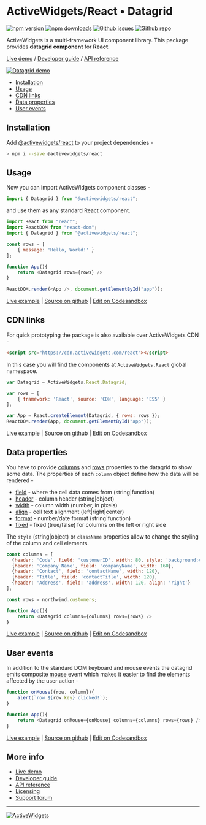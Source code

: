 
### 

# ActiveWidgets/React • Datagrid 

[![npm version](https://img.shields.io/npm/v/@activewidgets/react)](https://www.npmjs.com/package/@activewidgets/react "View this project on npm")
[![npm downloads](https://img.shields.io/npm/dm/@activewidgets/react)](https://www.npmjs.com/package/@activewidgets/react "npm package downloads/month")
[![Github issues](https://img.shields.io/github/issues/activewidgets/react)](https://github.com/activewidgets/react/issues "See Github issues")
[![Github repo](https://img.shields.io/github/stars/activewidgets/react?label=GitHub&style=social)](https://github.com/activewidgets/react "Open Github repo")

ActiveWidgets is a multi-framework UI component library. This package provides **datagrid component** for **React**.

[Live demo](https://react.activewidgets.com) / [Developer guide](https://docs.activewidgets.com/guide/) / [API reference](https://docs.activewidgets.com/api/)

[![Datagrid demo](https://cdn.activewidgets.com/assets/screens/demo.png)](https://react.activewidgets.com)

- [Installation](#installation)
- [Usage](#usage)
- [CDN links](#cdn-links)
- [Data properties](#data-properties)
- [User events](#user-events)

## Installation

Add [@activewidgets/react](https://docs.activewidgets.com/api/packages/react/) to your project dependencies -

```sh
> npm i --save @activewidgets/react
```

## Usage

Now you can import ActiveWidgets component classes -

```js
import { Datagrid } from "@activewidgets/react";
```

and use them as any standard React component.

```js
import React from "react";
import ReactDOM from "react-dom";
import { Datagrid } from "@activewidgets/react";

const rows = [
    { message: 'Hello, World!' }
];

function App(){
    return <Datagrid rows={rows} />
}

ReactDOM.render(<App />, document.getElementById("app"));
```

[Live example](https://react.activewidgets.com/examples/local/hello-world/) | [Source on github](https://github.com/activewidgets/react/tree/master/examples/hello-world) | [Edit on Codesandbox](https://codesandbox.io/s/github/activewidgets/react/tree/master/examples/hello-world)

## CDN links

For quick prototyping the package is also available over ActiveWidgets CDN -

```html
<script src="https://cdn.activewidgets.com/react"></script>
```

In this case you will find the components at `ActiveWidgets.React` global namespace.

```js
var Datagrid = ActiveWidgets.React.Datagrid;

var rows = [
    { framework: 'React', source: 'CDN', language: 'ES5' }
];

var App = React.createElement(Datagrid, { rows: rows });
ReactDOM.render(App, document.getElementById("app"));
```

[Live example](https://react.activewidgets.com/examples/local/cdn-es5/) | [Source on github](https://github.com/activewidgets/react/tree/master/examples/cdn-es5) | [Edit on Codesandbox](https://codesandbox.io/s/github/activewidgets/react/tree/master/examples/cdn-es5)

## Data properties

You have to provide [columns](https://docs.activewidgets.com/api/datagrid/columns/) and [rows](https://docs.activewidgets.com/api/datagrid/rows/) properties to the datagrid to show some data. The properties of each `column` object define how the data will be rendered -

- [field](https://docs.activewidgets.com/api/datagrid/columns/#field) - where the cell data comes from (string|function)
- [header](https://docs.activewidgets.com/api/datagrid/columns/#header) - column header (string|object)
- [width](https://docs.activewidgets.com/api/datagrid/columns/#width) - column width (number, in pixels)
- [align](https://docs.activewidgets.com/api/datagrid/columns/#align) - cell text alignment (left|right|center)
- [format](https://docs.activewidgets.com/api/datagrid/columns/#format) - number/date format (string|function)
- [fixed](https://docs.activewidgets.com/api/datagrid/columns/#fixed) - fixed (true/false) for columns on the left or right side

The `style` (string|object) or `className` properties allow to change the styling of the column and cell elements.

```js
const columns = [
  {header: 'Code', field: 'customerID', width: 80, style: 'background:#def', fixed: true},
  {header: 'Company Name', field: 'companyName', width: 160},
  {header: 'Contact', field: 'contactName', width: 120},
  {header: 'Title', field: 'contactTitle', width: 120},
  {header: 'Address', field: 'address', width: 120, align: 'right'}
];

const rows = northwind.customers;

function App(){
    return <Datagrid columns={columns} rows={rows} />
}
```

[Live example](https://react.activewidgets.com/examples/local/columns/) | [Source on github](https://github.com/activewidgets/react/tree/master/examples/columns) | [Edit on Codesandbox](https://codesandbox.io/s/github/activewidgets/react/tree/master/examples/columns)


## User events

In addition to the standard DOM keyboard and mouse events the datagrid emits composite 
[mouse](https://docs.activewidgets.com/api/datagrid/mouse-event/) event which makes it easier to find the elements affected by the user action -

```js
function onMouse({row, column}){
    alert(`row ${row.key} clicked!`);
}

function App(){
    return <Datagrid onMouse={onMouse} columns={columns} rows={rows} />
}
```

[Live example](/examples/react/events/) | [Source on github](https://github.com/activewidgets/react/tree/master/examples/events) | [Edit on Codesandbox](https://codesandbox.io/s/github/activewidgets/react/tree/master/examples/events)

## More info

- [Live demo](https://react.activewidgets.com) 
- [Developer guide](https://docs.activewidgets.com/guide/) 
- [API reference](https://docs.activewidgets.com/api/)
- [Licensing](https://activewidgets.com/licenses/)
- [Support forum](https://activewidgets.com/messages/)


---

[![ActiveWidgets](https://activewidgets.com/include/logo/aw-logo-40.png)](https://activewidgets.com) 
